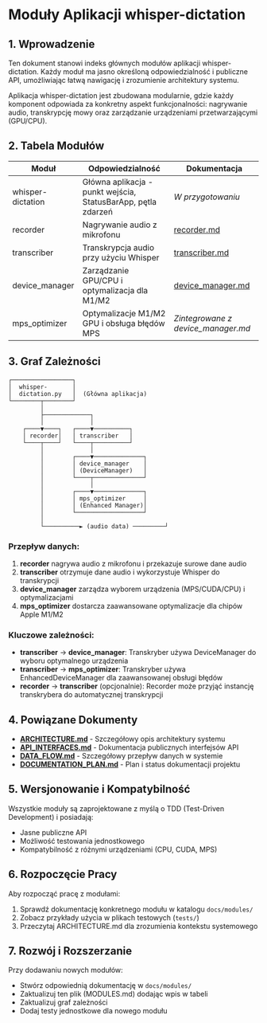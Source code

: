 # Moduły Aplikacji whisper-dictation

## 1. Wprowadzenie

Ten dokument stanowi indeks głównych modułów aplikacji whisper-dictation. Każdy moduł ma jasno określoną odpowiedzialność i publiczne API, umożliwiając łatwą nawigację i zrozumienie architektury systemu.

Aplikacja whisper-dictation jest zbudowana modularnie, gdzie każdy komponent odpowiada za konkretny aspekt funkcjonalności: nagrywanie audio, transkrypcję mowy oraz zarządzanie urządzeniami przetwarzającymi (GPU/CPU).

## 2. Tabela Modułów

| Moduł | Odpowiedzialność | Dokumentacja |
|-------|------------------|--------------|
| whisper-dictation | Główna aplikacja - punkt wejścia, StatusBarApp, pętla zdarzeń | *W przygotowaniu* |
| recorder | Nagrywanie audio z mikrofonu | [recorder.md](./modules/recorder.md) |
| transcriber | Transkrypcja audio przy użyciu Whisper | [transcriber.md](./modules/transcriber.md) |
| device_manager | Zarządzanie GPU/CPU i optymalizacja dla M1/M2 | [device_manager.md](./modules/device_manager.md) |
| mps_optimizer | Optymalizacje M1/M2 GPU i obsługa błędów MPS | *Zintegrowane z device_manager.md* |

## 3. Graf Zależności

```
┌─────────────────┐
│  whisper-       │
│  dictation.py   │  (Główna aplikacja)
└────────┬────────┘
         │
         ├─────────────┐
         │             │
    ┌────▼────┐   ┌────▼──────────┐
    │ recorder│   │ transcriber   │
    └────┬────┘   └────┬──────────┘
         │             │
         │        ┌────▼──────────────┐
         │        │ device_manager    │
         │        │ (DeviceManager)   │
         │        └────┬──────────────┘
         │             │
         │        ┌────▼──────────────┐
         │        │ mps_optimizer     │
         │        │ (Enhanced Manager)│
         │        └───────────────────┘
         │
         └──────────► (audio data) ─────────┘
```

### Przepływ danych:

1. **recorder** nagrywa audio z mikrofonu i przekazuje surowe dane audio
2. **transcriber** otrzymuje dane audio i wykorzystuje Whisper do transkrypcji
3. **device_manager** zarządza wyborem urządzenia (MPS/CUDA/CPU) i optymalizacjami
4. **mps_optimizer** dostarcza zaawansowane optymalizacje dla chipów Apple M1/M2

### Kluczowe zależności:

- **transcriber** → **device_manager**: Transkryber używa DeviceManager do wyboru optymalnego urządzenia
- **transcriber** → **mps_optimizer**: Transkryber używa EnhancedDeviceManager dla zaawansowanej obsługi błędów
- **recorder** → **transcriber** (opcjonalnie): Recorder może przyjąć instancję transkrybera do automatycznej transkrypcji

## 4. Powiązane Dokumenty

- **[ARCHITECTURE.md](./ARCHITECTURE.md)** - Szczegółowy opis architektury systemu
- **[API_INTERFACES.md](./API_INTERFACES.md)** - Dokumentacja publicznych interfejsów API
- **[DATA_FLOW.md](./DATA_FLOW.md)** - Szczegółowy przepływ danych w systemie
- **[DOCUMENTATION_PLAN.md](./DOCUMENTATION_PLAN.md)** - Plan i status dokumentacji projektu

## 5. Wersjonowanie i Kompatybilność

Wszystkie moduły są zaprojektowane z myślą o TDD (Test-Driven Development) i posiadają:
- Jasne publiczne API
- Możliwość testowania jednostkowego
- Kompatybilność z różnymi urządzeniami (CPU, CUDA, MPS)

## 6. Rozpoczęcie Pracy

Aby rozpocząć pracę z modułami:

1. Sprawdź dokumentację konkretnego modułu w katalogu `docs/modules/`
2. Zobacz przykłady użycia w plikach testowych (`tests/`)
3. Przeczytaj ARCHITECTURE.md dla zrozumienia kontekstu systemowego

## 7. Rozwój i Rozszerzanie

Przy dodawaniu nowych modułów:
- Stwórz odpowiednią dokumentację w `docs/modules/`
- Zaktualizuj ten plik (MODULES.md) dodając wpis w tabeli
- Zaktualizuj graf zależności
- Dodaj testy jednostkowe dla nowego modułu
